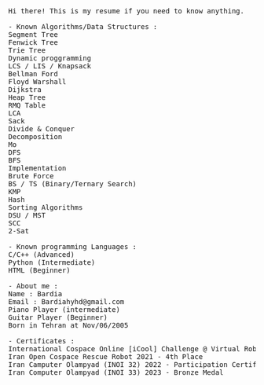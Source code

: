 <pre>
Hi there! This is my resume if you need to know anything.

- Known Algorithms/Data Structures : 
Segment Tree 
Fenwick Tree
Trie Tree 
Dynamic proggramming 
LCS / LIS / Knapsack
Bellman Ford
Floyd Warshall
Dijkstra 
Heap Tree
RMQ Table
LCA
Sack
Divide & Conquer
Decomposition
Mo
DFS
BFS
Implementation
Brute Force
BS / TS (Binary/Ternary Search) 
KMP
Hash 
Sorting Algorithms
DSU / MST 
SCC
2-Sat

- Known programming Languages : 
C/C++ (Advanced) 
Python (Intermediate) 
HTML (Beginner)

- About me : 
Name : Bardia
Email : Bardiahyhd@gmail.com
Piano Player (intermediate)
Guitar Player (Beginner)
Born in Tehran at Nov/06/2005

- Certificates : 
International Cospace Online [iCool] Challenge @ Virtual Robocup 2020 - Finalist 
Iran Open Cospace Rescue Robot 2021 - 4th Place
Iran Camputer Olampyad (INOI 32) 2022 - Participation Certificate
Iran Computer Olampyad (INOI 33) 2023 - Bronze Medal
</pre>
